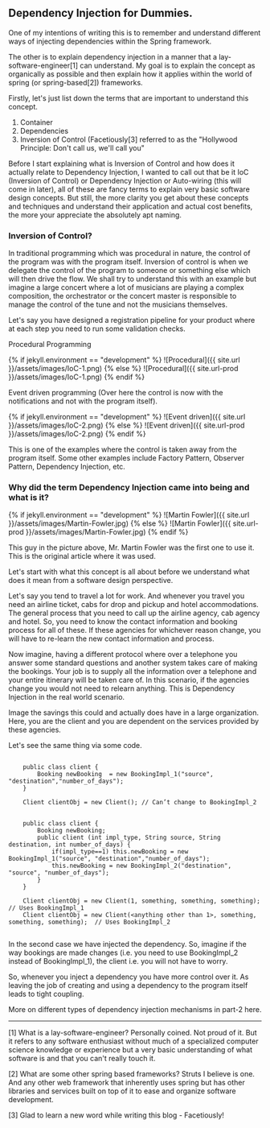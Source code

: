 ## Dependency Injection for Dummies.

One of my intentions of writing this is to remember and understand different ways of injecting dependencies within the Spring framework.

The other is to explain dependency injection in a manner that a lay-software-engineer[1] can understand. My goal is to explain the concept as organically as possible and then explain how it applies within the world of spring (or spring-based[2]) frameworks. 

Firstly, let's just list down the terms that are important to understand this concept. 
1. Container 
2. Dependencies 
3. Inversion of Control (Facetiously[3] referred to as the "Hollywood Principle: Don't call us, we'll call you"

Before I start explaining what is Inversion of Control and how does it actually relate to Dependency Injection, I wanted to call out that be it IoC (Inversion of Control) or Dependency Injection or Auto-wiring (this will come in later), all of these are fancy terms to explain very basic software design concepts. But still, the more clarity you get about these concepts and techniques and understand their application and actual cost benefits, the more your appreciate the absolutely apt naming.

### Inversion of Control?
In traditional programming which was procedural in nature, the control of the program was with the program itself. Inversion of control is when we delegate the control of the program to someone or something else which will then drive the flow. We shall try to understand this with an example but imagine a large concert where a lot of musicians are playing a complex composition, the orchestrator or the concert master is responsible to manage the control of the tune and not the musicians themselves.

Let's say you have designed a registration pipeline for your product where at each step you need to run some validation checks.

Procedural Programming

{% if jekyll.environment == "development" %}
![Procedural]({{ site.url }}/assets/images/IoC-1.png)
{% else %}
![Procedural]({{ site.url-prod }}/assets/images/IoC-1.png)
{% endif %}

Event driven programming  (Over here the control is now with the notifications and not with the program itself).
	
{% if jekyll.environment == "development" %}
![Event driven]({{ site.url }}/assets/images/IoC-2.png)
{% else %}
![Event driven]({{ site.url-prod }}/assets/images/IoC-2.png)
{% endif %}	

This is one of the examples where the control is taken away from the program itself. Some other examples include Factory Pattern, Observer Pattern, Dependency Injection, etc.

### Why did the term Dependency Injection came into being and what is it?

{% if jekyll.environment == "development" %}
![Martin Fowler]({{ site.url }}/assets/images/Martin-Fowler.jpg)
{% else %}
![Martin Fowler]({{ site.url-prod }}/assets/images/Martin-Fowler.jpg)
{% endif %}

This guy in the picture above, Mr. Martin Fowler was the first one to use it. This is the original article where it was used.

Let's start with what this concept is all about before we understand what does it mean from a software design perspective.

Let's say you tend to travel a lot for work. And whenever you travel you need an airline ticket, cabs for drop and pickup and hotel accommodations. The general process that you need to call up the airline agency, cab agency and hotel. So, you need to know the contact information and booking process for all of these. If these agencies for whichever reason change, you will have to re-learn the new contact information and process.

Now imagine, having a different protocol where over a telephone you answer some standard questions and another system takes care of making the bookings. Your job is to supply all the information over a telephone and your entire itinerary will be taken care of. In this scenario, if the agencies change you would not need to relearn anything. This is Dependency Injection in the real world scenario.

Image the savings this could and actually does have in a large organization. Here, you are the client and you are dependent on the services provided by these agencies.

Let's see the same thing via some code.

~~~~

	public class client { 
		Booking newBooking  = new BookingImpl_1("source", "destination","number_of_days");
	}  

	Client clientObj = new Client(); // Can’t change to BookingImpl_2

~~~~
	
~~~~

	public class client {
		Booking newBooking;
		public client (int impl_type, String source, String destination, int number_of_days) {
			if(impl_type==1) this.newBooking = new BookingImpl_1("source", "destination","number_of_days");
			this.newBooking = new BookingImpl_2("destination", "source", "number_of_days");
		}
	}
	
	Client clientObj = new Client(1, something, something, something);  // Uses BookingImpl_1
	Client clientObj = new Client(<anything other than 1>, something, something, something);  // Uses BookingImpl_2
	
~~~~

In the second case we have injected the dependency. So, imagine if the way bookings are made changes (i.e. you need to use BookingImpl_2 instead of BookingImpl_1), the client i.e. you will not have to worry. 

So, whenever you inject a dependency you have more control over it. As leaving the job of creating and using a dependency to the program itself leads to tight coupling.

More on different types of dependency injection mechanisms in part-2 here.

***

[1] What is a lay-software-engineer? Personally coined. Not proud of it. But it refers to any software enthusiast without much of a specialized computer science knowledge or experience but a very basic understanding of what software is and that you can't really touch it. 

[2] What are some other spring based frameworks? Struts I believe is one. And any other web framework that inherently uses spring but has other libraries and services built on top of it to ease and organize software development.

[3] Glad to learn a new word while writing this blog - Facetiously!
